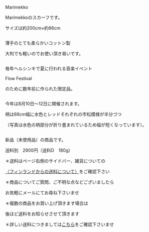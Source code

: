 <link rel="stylesheet" type="text/css" href="/assets/css/styles.css">

Marimekko

 Marimekkoのスカーフです。

 サイズは約200cm×約66cm

 <img alt="" src="http://blog.cnobi.jp/v1/blog/user/71e35865e9e62f3f9d70420d6124d2ab/1402413804"/>

 薄手のとても柔らかいコットン製

 大判でも軽いのでお使い頂き易いです。

 <img alt="" src="http://blog.cnobi.jp/v1/blog/user/71e35865e9e62f3f9d70420d6124d2ab/1402413803"/> 

 毎年ヘルシンキで夏に行われる音楽イベント

 

Flow Festival

のために数年前に作られた限定品。

 <img alt="" src="http://blog.cnobi.jp/v1/blog/user/71e35865e9e62f3f9d70420d6124d2ab/1402413802"/> 

 今年は8月10日〜12日に開催されます。

柄は66cm幅に水色とレッドそれぞれの市松模様が半分づつ

（写真は水色の柄部分が折り畳まれているため幅が短くなっています）。

 <img alt="" src="http://blog.cnobi.jp/v1/blog/user/71e35865e9e62f3f9d70420d6124d2ab/1402413805"/>

 
新品（未使用品）の商品です。

送料別　2900円（送料D　180g）

＊送料はページ右側のサイドバー、雑貨についての

[〈フィンランドからの送料について〉](https://dkzakka.github.io/2005/03/31/雑貨について.html)をご確認下さい

＊商品についてご質問、ご不明な点などございましたら

お気軽にメールにてお尋ね下さいませ

 

 ＊複数の商品をお買い上げ頂きます場合は

 後ほど送料をお知らせさせて頂きます

 ＊詳しい送料につきましては[こちら](http://dkzakka.blog.shinobi.jp/Entry/3385/)をご確認下さいませ
